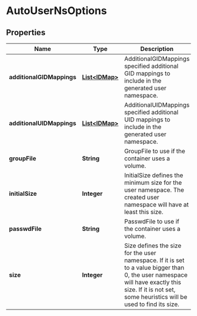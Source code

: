 

# AutoUserNsOptions


## Properties

| Name | Type | Description | Notes |
|------------ | ------------- | ------------- | -------------|
|**additionalGIDMappings** | [**List&lt;IDMap&gt;**](IDMap.md) | AdditionalGIDMappings specified additional GID mappings to include in the generated user namespace. |  [optional] |
|**additionalUIDMappings** | [**List&lt;IDMap&gt;**](IDMap.md) | AdditionalUIDMappings specified additional UID mappings to include in the generated user namespace. |  [optional] |
|**groupFile** | **String** | GroupFile to use if the container uses a volume. |  [optional] |
|**initialSize** | **Integer** | InitialSize defines the minimum size for the user namespace. The created user namespace will have at least this size. |  [optional] |
|**passwdFile** | **String** | PasswdFile to use if the container uses a volume. |  [optional] |
|**size** | **Integer** | Size defines the size for the user namespace.  If it is set to a value bigger than 0, the user namespace will have exactly this size. If it is not set, some heuristics will be used to find its size. |  [optional] |



